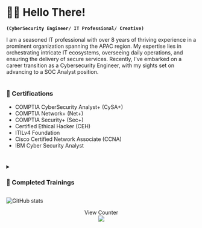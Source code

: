 # 👨‍💻 Hello There!

**`(CyberSecurity Engineer/ IT Professional/ Creative) `**

I am a seasoned IT professional with over 8 years of thriving experience in a prominent organization spanning the APAC region. My expertise lies in orchestrating intricate IT ecosystems, overseeing daily operations, and ensuring the delivery of secure services. Recently, I've embarked on a career transition as a Cybersecurity Engineer, with my sights set on advancing to a SOC Analyst position.
#
### 📝 Certifications 

 - COMPTIA CyberSecurity Analyst+ (CySA+)
 - COMPTIA Network+ (Net+)
 - COMPTIA Security+ (Sec+)
 - Certified Ethical Hacker (CEH)
 - ITILv4 Foundation
 - Cisco Certified Network Associate (CCNA)
 - IBM Cyber Security Analyst
#
<details>
 <summary><h3> 🔩 Completed Trainings</h3></summary>

 #### 🧪 General Labs
 
- [Cloud Fundamentals](https://api.immersivelabs.online/share/achievements/a503e4cb792647dfcfeabd7966c3d797)
- [OWASP Top 10](https://api.immersivelabs.online/share/achievements/86b4dd89a7697186d4e55126dcf4b754)
- [Introduction to Cryptography](https://api.immersivelabs.online/share/achievements/46a6bab1ac29b24b803754a3924c5b92)
- [Introduction to Networking](https://api.immersivelabs.online/share/achievements/62116fc1f1dac8a59d817be3ab880cb6)
- [Secure Fundamentals](https://api.immersivelabs.online/share/achievements/bb0a560513dd5ccfbfa20e3e447c7af1)
- [Networking](https://api.immersivelabs.online/share/achievements/4d100e550f19996de6b9dba942742dde)
- [Interactive Regular Expressions](https://api.immersivelabs.online/share/achievements/7711816f3edb34e0c213d51555813994)
- [Encoding](https://api.immersivelabs.online/share/achievements/7ed95a4dd6dda40ed6aceffed6e1163c)
- [Windows Concepts](https://api.immersivelabs.online/share/achievements/dca4b66f3dc0ac6c5c4d09de14264ffa)


 #### 🛠 Platform / Tech
- [Splunk](https://api.immersivelabs.online/share/achievements/00c9833858bcc52270826e1488bd2b40)
- [Powershell](https://api.immersivelabs.online/share/achievements/ad30896c8b9f2058568de3295373e29c)
- [Linux Command Line](https://immersivelabs.online/share/achievement/c313f7a3ad61325b362c122380cbd022)

#### 🛡 Defensive Cyber
- [CVEs (Threat Hunting)](https://api.immersivelabs.online/share/achievements/fd71c5c3e30600ff412eab9f5bb850ff)
- [Persistence](https://api.immersivelabs.online/share/achievements/a9b5c71aaa31d6206f02b881d78c3354)
- [Introduction to Windows Exploitation](https://api.immersivelabs.online/share/achievements/99b9d87106fba0e3f8572b220fe537a5)
- [Windows Exploitation](https://api.immersivelabs.online/share/achievements/fccfe768cffb17cb3fb6f65f7796b509)
- [Web Log Analysis](https://api.immersivelabs.online/share/achievements/e6fbb786f7d48b3af06cf4d415c7924d)
- [Log Analysis](https://api.immersivelabs.online/share/achievements/3e56a12e5e884fd29ed35293782b23a8)
- [Introduction to Incident Response](https://api.immersivelabs.online/share/achievements/c547ecd6baec472bcdaaba66b109f91b)
- [Incident Response](https://api.immersivelabs.online/share/achievements/bc4b2d942f2b161c603bab0422d66b4c)
- [Incident Responder – Intermediate](https://api.immersivelabs.online/share/achievements/5aaf42ffdcc0ebc79c4487c777bde941)

#### 🚩 CTFs
- [World Cup Special](https://api.immersivelabs.online/share/achievements/4b2a14b9daa9c2e3457fefac2ed422da)

</details>

<!-- need to add some this here -->

![GitHub stats](https://github-readme-stats.vercel.app/api?username=m11rym&theme=github_dark&show_icons=true) 

<p align="center"> 
  View Counter<br>
  <img src="https://profile-counter.glitch.me/m11rym/count.svg" />
</p>
